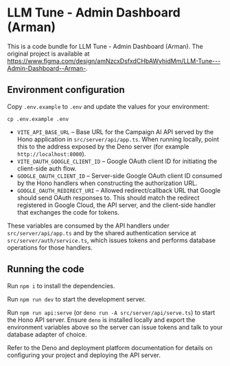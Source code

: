 # LLM Tune - Admin Dashboard (Arman)

This is a code bundle for LLM Tune - Admin Dashboard (Arman). The original project is available at https://www.figma.com/design/amNzcxDsfxdCHbAWyhidMm/LLM-Tune---Admin-Dashboard--Arman-.

## Environment configuration

Copy `.env.example` to `.env` and update the values for your environment:

```
cp .env.example .env
```

- `VITE_API_BASE_URL` – Base URL for the Campaign AI API served by the Hono application in `src/server/api/app.ts`. When running locally, point this to the address exposed by the Deno server (for example `http://localhost:8000`).
- `VITE_OAUTH_GOOGLE_CLIENT_ID` – Google OAuth client ID for initiating the client-side auth flow.
- `GOOGLE_OAUTH_CLIENT_ID` – Server-side Google OAuth client ID consumed by the Hono handlers when constructing the authorization URL.
- `GOOGLE_OAUTH_REDIRECT_URI` – Allowed redirect/callback URL that Google should send OAuth responses to. This should match the redirect registered in Google Cloud, the API server, and the client-side handler that exchanges the code for tokens.

These variables are consumed by the API handlers under `src/server/api/app.ts` and by the shared authentication service at `src/server/auth/service.ts`, which issues tokens and performs database operations for those handlers.

## Running the code

Run `npm i` to install the dependencies.

Run `npm run dev` to start the development server.

Run `npm run api:serve` (or `deno run -A src/server/api/serve.ts`) to start the Hono API server. Ensure `deno` is installed locally and export the environment variables above so the server can issue tokens and talk to your database adapter of choice.

Refer to the Deno and deployment platform documentation for details on configuring your project and deploying the API server.

